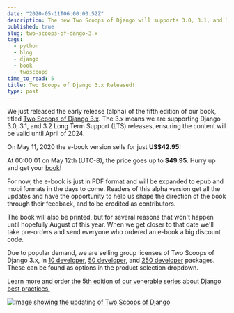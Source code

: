 ```yaml
---
date: "2020-05-11T06:00:00.52Z"
description: The new Two Scoops of Django will supports 3.0, 3.1, and 3.2.
published: true
slug: two-scoops-of-dango-3.x
tags:
  - python
  - blog
  - django
  - book
  - twoscoops
time_to_read: 5
title: Two Scoops of Django 3.x Released!
type: post
---
```


We just released the early release (alpha) of the fifth edition of our book, titled [Two Scoops of Django 3.x](https://www.feldroy.com/collections/two-scoops-press/products/two-scoops-of-django-3-x). The 3.x means we are supporting Django 3.0, 3.1, and 3.2 Long Term Support (LTS) releases, ensuring the content will be valid until April of 2024.

On May 11, 2020 the e-book version sells for just **US$42.95**!

At 00:00:01 on May 12th (UTC-8), the price goes up to **$49.95**. Hurry up and get your [book](https://www.feldroy.com/collections/two-scoops-press/products/two-scoops-of-django-3-x)!

For now, the e-book is just in PDF format and will be expanded to epub and mobi formats in the days to come. Readers of this alpha version get all the updates and have the opportunity to help us shape the direction of the book through their feedback, and to be credited as contributors.

The book will also be printed, but for several reasons that won't happen until hopefully August of this year. When we get closer to that date we'll take pre-orders and send everyone who ordered an e-book a big discount code.

Due to popular demand, we are selling group licenses of Two Scoops of Django 3.x, in [10 developer](https://www.feldroy.com/collections/two-scoops-press/products/two-scoops-of-django-3-x?variant=31920402432087), [50 developer](https://www.feldroy.com/collections/two-scoops-press/products/two-scoops-of-django-3-x?variant=31920413737047), and [250 developer](https://www.feldroy.com/collections/two-scoops-press/products/two-scoops-of-django-3-x?variant=31932839297111) packages. These can be found as options in the product selection dropdown.

[Learn more and order the 5th edition of our venerable series about Django best practices.](https://www.feldroy.com/products/two-scoops-of-django-3-x)

[![Image showing the updating of Two Scoops of Django](images/TSD3-Preview-Cartoon_540x.jpg)](https://www.feldroy.com/products/two-scoops-of-django-3-x)

